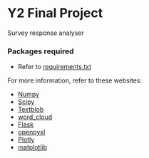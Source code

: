 # Y2 Final Project
Survey response analyser

### Packages required
+ Refer to [requirements.txt](requirements.txt)

For more information, refer to these websites:
+ [Numpy](https://numpy.org/)
+ [Scipy](https://scipy.org/install.html)
+ [Textblob](https://textblob.readthedocs.io)
+ [word_cloud](https://github.com/amueller/word_cloud#installation)
+ [Flask](https://flask.palletsprojects.com/en/1.1.x/installation/)
+ [openpyxl](https://openpyxl.readthedocs.io/en/stable/#installation)
+ [Plotly](https://plot.ly/python/getting-started/)
+ [matplotlib](https://matplotlib.org/)
